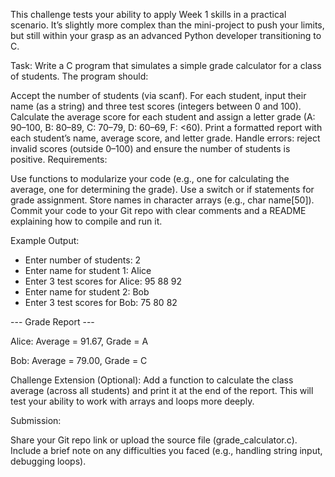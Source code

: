 This challenge tests your ability to apply Week 1 skills in a practical scenario. It’s slightly more complex than the mini-project to push your limits, but still within your grasp as an advanced Python developer transitioning to C.

Task: Write a C program that simulates a simple grade calculator for a class of students. The program should:

Accept the number of students (via scanf).
For each student, input their name (as a string) and three test scores (integers between 0 and 100).
Calculate the average score for each student and assign a letter grade (A: 90–100, B: 80–89, C: 70–79, D: 60–69, F: <60).
Print a formatted report with each student’s name, average score, and letter grade.
Handle errors: reject invalid scores (outside 0–100) and ensure the number of students is positive.
Requirements:

Use functions to modularize your code (e.g., one for calculating the average, one for determining the grade).
Use a switch or if statements for grade assignment.
Store names in character arrays (e.g., char name[50]).
Commit your code to your Git repo with clear comments and a README explaining how to compile and run it.

Example Output:
- Enter number of students: 2
- Enter name for student 1: Alice
- Enter 3 test scores for Alice: 95 88 92
- Enter name for student 2: Bob
- Enter 3 test scores for Bob: 75 80 82

--- Grade Report ---

Alice: Average = 91.67, Grade = A

Bob: Average = 79.00, Grade = C

Challenge Extension (Optional): Add a function to calculate the class average (across all students) and print it at the end of the report. This will test your ability to work with arrays and loops more deeply.

Submission:

Share your Git repo link or upload the source file (grade_calculator.c).
Include a brief note on any difficulties you faced (e.g., handling string input, debugging loops).